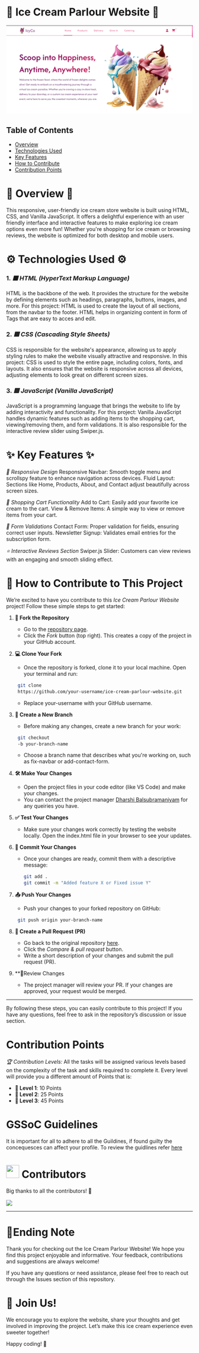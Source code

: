  #   🍦 Ice Cream Parlour Website 🍨
  
 ![Ice Cream Website Screenshot](/images/readme.png) 

 ## Table of Contents
- [Overview](#-overview-)
- [Technologies Used](#-technologies-used-)
- [Key Features](#-key-features-)
- [How to Contribute](#-how-to-contribute-to-this-project-)
- [Contribution Points](#contribution-points)

                                                                 
# 🌟 Overview 🌟
This responsive, user-friendly ice cream store website is built using HTML, CSS, and Vanilla JavaScript. It offers a delightful experience with an user friendly interface and interactive features to make exploring ice cream options even more fun! Whether you're shopping for ice cream or browsing reviews, the website is optimized for both desktop and mobile users.


 #  ⚙️ Technologies Used ⚙️
### 1. *🟧 HTML (HyperText Markup Language)*
HTML is the backbone of the web. It provides the structure for the website by defining elements such as headings, paragraphs, buttons, images, and more. For this project:
HTML is used to create the layout of all sections, from the navbar to the footer. HTML helps in organizing content in form of Tags that are easy to acces and edit. 


### 2. *🟦 CSS (Cascading Style Sheets)*
CSS is responsible for the website's appearance, allowing us to apply styling rules to make the website visually attractive and responsive. In this project:
CSS is used to style the entire page, including colors, fonts, and layouts. It also ensures that the website is responsive across all devices, adjusting elements to look great on different screen sizes.


### 3. *🟨 JavaScript (Vanilla JavaScript)*
JavaScript is a programming language that brings the website to life by adding interactivity and functionality. For this project:
Vanilla JavaScript handles dynamic features such as adding items to the shopping cart, viewing/removing them, and form validations.
It is also responsible for the interactive review slider using Swiper.js.


 # ✨ Key Features ✨
*📱 Responsive Design*
Responsive Navbar: Smooth toggle menu and scrollspy feature to enhance navigation across devices.
Fluid Layout: Sections like Home, Products, About, and Contact adjust beautifully across screen sizes.

*🛒 Shopping Cart Functionality*
Add to Cart: Easily add your favorite ice cream to the cart.
View & Remove Items: A simple way to view or remove items from your cart.

*📝 Form Validations*
Contact Form: Proper validation for fields, ensuring correct user inputs.
Newsletter Signup: Validates email entries for the subscription form.

*⭐ Interactive Reviews Section*
Swiper.js Slider: Customers can view reviews with an engaging and smooth sliding effect.


# 🚀 How to Contribute to This Project

We’re excited to have you contribute to this *Ice Cream Parlour Website* project! Follow these simple steps to get started:

1. **🍴 Fork the Repository**  
   - Go to the [repository page](https://github.com/DharshiBalasubramaniyam/ice-cream-parlour-website).
   - Click the *Fork* button (top right). This creates a copy of the project in your GitHub account.

2. **💻 Clone Your Fork**  
   - Once the repository is forked, clone it to your local machine. Open your terminal and run:
    ``` bash
     git clone
     https://github.com/your-username/ice-cream-parlour-website.git
    ```
     
   - Replace your-username with your GitHub username.

3. **🌿 Create a New Branch** 
   - Before making any changes, create a new branch for your work:
    ``` bash
     git checkout
     -b your-branch-name
    ```
     
   - Choose a branch name that describes what you're working on, such as fix-navbar or add-contact-form.

4. **🛠️ Make Your Changes**
   - Open the project files in your code editor (like VS Code) and make your changes.
   - You can contact the project manager [Dharshi Balsubramaniyam](https://github.com/DharshiBalasubramaniyam) for any queiries you have.

5. **✅ Test Your Changes**
   - Make sure your changes work correctly by testing the website locally. Open the index.html file in your browser to see your updates.

6. **💬 Commit Your Changes** 
   - Once your changes are ready, commit them with a descriptive message:
     ```bash
     git add .
     git commit -m "Added feature X or Fixed issue Y"
     ```
     
   
7. **📤 Push Your Changes**
   - Push your changes to your forked repository on GitHub:
    ``` bash
     git push origin your-branch-name
    ```
     

8. **🔄 Create a Pull Request (PR)** 
   - Go back to the original repository [here](https://github.com/DharshiBalasubramaniyam/ice-cream-parlour-website).
   - Click the *Compare & pull request* button.
   - Write a short description of your changes and submit the pull request (PR).

9. **🔎Review Changes
   - The project manager will review your PR. If your changes are approved, your request would be merged.

---

By following these steps, you can easily contribute to this project! If you have any questions, feel free to ask in the repository’s discussion or issue section.


# Contribution Points 

*🏆 Contribution Levels:*
All the tasks will be assigned various levels based on the complexity of the task and skills required to complete it. Every level will provide you a different amount of Points that is:
- **🥇 Level 1**: 10 Points  
- **🥈 Level 2**: 25 Points  
- **🥉 Level 3**: 45 Points  

# GSSoC Guidelines 

It is important for all to adhere to all the Guildines, if found guilty the concequesces can affect your profile. To review the guidlines refer [here](https://github.com/GSSoC24/Contributor/tree/main/gssoc-guidelines)

# <img src="https://raw.githubusercontent.com/Tarikul-Islam-Anik/Animated-Fluent-Emojis/master/Emojis/Smilies/Red%20Heart.png" width="35" height="35"> Contributors

Big thanks to all the contributors! 🎉

<a href="https://github.com/DharshiBalasubramaniyam/ice-cream-parlour-website/pulse"> <img align="center" src="https://contrib.rocks/image?max=100&repo=DharshiBalasubramaniyam/ice-cream-parlour-website" /> </a> 

---
# 📄Ending Note
Thank you for checking out the Ice Cream Parlour Website! We hope you find this project enjoyable and informative. Your feedback, contributions and suggestions are always welcome!

If you have any questions or need assistance, please feel free to reach out through the Issues section of this repository.

# 🌈 Join Us!
We encourage you to explore the website, share your thoughts and get involved in improving the project. Let’s make this ice cream experience even sweeter together!

Happy coding! 🍦
